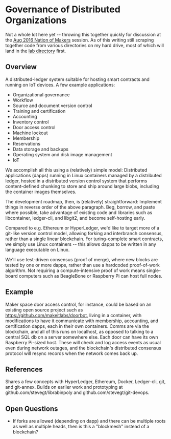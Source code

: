 # Governance of Distributed Organizations

Not a whole lot here yet -- throwing this together quickly for
discussion at the [Aug 2016 Nation of
Makers](https://www.whitehouse.gov/nation-of-makers) session.  As of
this writing still scraping together code from various directories on
my hard drive, most of which will land in the [lab directory](lab)
first.

## Overview

A distributed-ledger system suitable for hosting smart contracts and
running on IoT devices.  A few example applications:

- Organizational governance
- Workflow
- Source and document version control
- Training and certification
- Accounting
- Inventory control
- Door access control
- Machine lockout
- Membership
- Reservations
- Data storage and backups
- Operating system and disk image management
- IoT 

We accomplish all this using a (relatively) simple model:  Distributed
applications (dapps) running in Linux containers managed by a
distributed ledger, hosted in a distributed version control system
that performs content-defined chunking to store and ship around large
blobs, including the container images themselves.

The development roadmap, then, is (relatively) straightforward:
Implement things in reverse order of the above paragraph.  Beg,
borrow, and paste where possible, take advantage of existing code and
libraries such as libcontainer, ledger-cli, and libgit2, and become
self-hosting early.

Compared to e.g. Ethereum or HyperLedger, we'd like to target more of
a git-like version control model, allowing forking and interbranch
consensus, rather than a single linear blockchain.  For
turing-complete smart contracts, we simply use Linux containers --
this allows dapps to be written in any language executable on Linux.

We'll use test-driven consensus (proof of merge), where new blocks are
tested by one or more dapps, rather than use a hardcoded proof-of-work
algorithm.  Not requiring a compute-intensive proof of work means
single-board computers such as BeagleBone or Raspberry Pi can host
full nodes.

## Example

Maker space door access control, for instance, could be based on an
existing open source project such as
https://github.com/makeitlabs/doorbot, living in a container, with
modifications to have it communicate with membership, accounting, and
certification dapps, each in their own containers.  Comms are via the
blockchain, and all of this runs on localhost, as opposed to talking
to a central SQL db on a server somewhere else.  Each door can have
its own Raspberry Pi-sized host.  These will check and log access
events as usual even during network outages, and the blockchain's
distributed consensus protocol will resync records when the network
comes back up.

## References

Shares a few concepts with HyperLedger, Ethereum, Docker, Ledger-cli,
git, and git-annex.  Builds on earlier work and prototyping at
github.com/stevegt/librabinpoly and github.com/stevegt/git-devops.  

## Open Questions

- If forks are allowed (depending on dapp) and there can be multiple
  roots as well as multiple heads, then is this a "blockmesh" instead
  of a blockchain?
